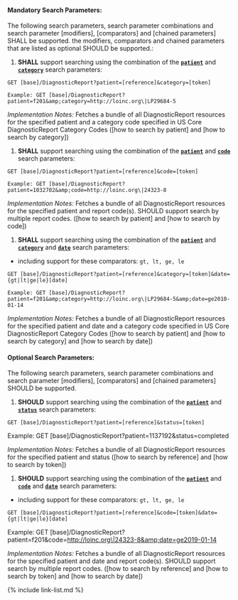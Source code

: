 


#### Mandatory Search Parameters:

The following search parameters, search parameter combinations and search parameter [modifiers], [comparators] and [chained parameters] SHALL be supported.  the  modifiers, comparators and chained parameters that are listed as optional SHOULD be supported.:


1. **SHALL** support searching using the combination of the **[`patient`](SearchParameter-us-core-diagnosticreport-patient.html)** and **[`category`](SearchParameter-us-core-diagnosticreport-category.html)** search parameters:

  `GET [base]/DiagnosticReport?patient=[reference]&category=[token]`

    Example: GET [base]/DiagnosticReport?patient=f201&amp;category=http://loinc.org\|LP29684-5

  *Implementation Notes:* Fetches a bundle of all DiagnosticReport resources for the specified patient and  a category code specified in US Core DiagnosticReport Category Codes ([how to search by patient] and [how to search by category])

1. **SHALL** support searching using the combination of the **[`patient`](SearchParameter-us-core-diagnosticreport-patient.html)** and **[`code`](SearchParameter-us-core-diagnosticreport-code.html)** search parameters:

  `GET [base]/DiagnosticReport?patient=[reference]&code=[token]`

    Example: GET [base]/DiagnosticReport?patient=1032702&amp;code=http://loinc.org\|24323-8

  *Implementation Notes:* Fetches a bundle of all DiagnosticReport resources for the specified patient and  report code(s).  SHOULD support search by multiple report codes. ([how to search by patient] and [how to search by code])

1. **SHALL** support searching using the combination of the **[`patient`](SearchParameter-us-core-diagnosticreport-patient.html)** and **[`category`](SearchParameter-us-core-diagnosticreport-category.html)** and **[`date`](SearchParameter-us-core-diagnosticreport-date.html)** search parameters:
  - including support for these comparators: `gt, lt, ge, le`

  `GET [base]/DiagnosticReport?patient=[reference]&category=[token]&date={gt|lt|ge|le}[date]`

    Example: GET [base]/DiagnosticReport?patient=f201&amp;category=http://loinc.org\|LP29684-5&amp;date=ge2010-01-14

  *Implementation Notes:* Fetches a bundle of all DiagnosticReport resources for the specified patient and date and a category code specified in US Core DiagnosticReport Category Codes ([how to search by patient] and [how to search by category] and [how to search by date])



#### Optional Search Parameters:

The following search parameters, search parameter combinations and search parameter [modifiers], [comparators] and [chained parameters] SHOULD be supported.

1. **SHOULD** support searching using the combination of the **[`patient`](SearchParameter-us-core-diagnosticreport-patient.html)** and **[`status`](SearchParameter-us-core-diagnosticreport-status.html)** search parameters:

  `GET [base]/DiagnosticReport?patient=[reference]&status=[token]`

   Example: GET [base]/DiagnosticReport?patient=1137192&amp;status=completed

   *Implementation Notes:* Fetches a bundle of all DiagnosticReport resources for the specified patient and status ([how to search by reference] and [how to search by token])

1. **SHOULD** support searching using the combination of the **[`patient`](SearchParameter-us-core-diagnosticreport-patient.html)** and **[`code`](SearchParameter-us-core-diagnosticreport-code.html)** and **[`date`](SearchParameter-us-core-diagnosticreport-date.html)** search parameters:
  - including support for these comparators: `gt, lt, ge, le`

  `GET [base]/DiagnosticReport?patient=[reference]&code=[token]&date={gt|lt|ge|le}[date]`

   Example: GET [base]/DiagnosticReport?patient=f201&amp;code=http://loinc.org\|24323-8&amp;date=ge2019-01-14

   *Implementation Notes:* Fetches a bundle of all DiagnosticReport resources for the specified patient and date and report code(s).  SHOULD support search by multiple report codes. ([how to search by reference] and [how to search by token] and [how to search by date])


{% include link-list.md %}